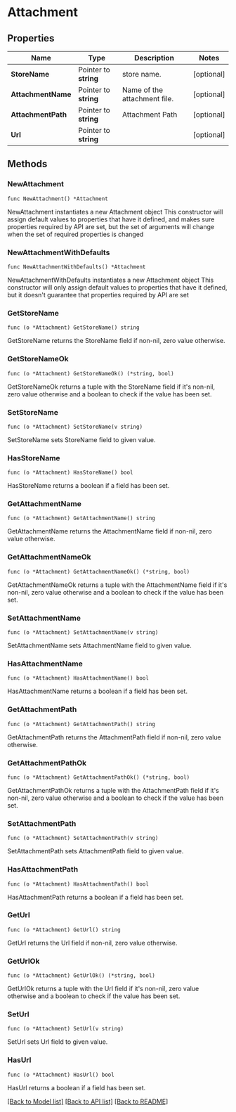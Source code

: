 # Attachment

## Properties

Name | Type | Description | Notes
------------ | ------------- | ------------- | -------------
**StoreName** | Pointer to **string** | store name. | [optional] 
**AttachmentName** | Pointer to **string** | Name of the attachment file. | [optional] 
**AttachmentPath** | Pointer to **string** | Attachment Path | [optional] 
**Url** | Pointer to **string** |  | [optional] 

## Methods

### NewAttachment

`func NewAttachment() *Attachment`

NewAttachment instantiates a new Attachment object
This constructor will assign default values to properties that have it defined,
and makes sure properties required by API are set, but the set of arguments
will change when the set of required properties is changed

### NewAttachmentWithDefaults

`func NewAttachmentWithDefaults() *Attachment`

NewAttachmentWithDefaults instantiates a new Attachment object
This constructor will only assign default values to properties that have it defined,
but it doesn't guarantee that properties required by API are set

### GetStoreName

`func (o *Attachment) GetStoreName() string`

GetStoreName returns the StoreName field if non-nil, zero value otherwise.

### GetStoreNameOk

`func (o *Attachment) GetStoreNameOk() (*string, bool)`

GetStoreNameOk returns a tuple with the StoreName field if it's non-nil, zero value otherwise
and a boolean to check if the value has been set.

### SetStoreName

`func (o *Attachment) SetStoreName(v string)`

SetStoreName sets StoreName field to given value.

### HasStoreName

`func (o *Attachment) HasStoreName() bool`

HasStoreName returns a boolean if a field has been set.

### GetAttachmentName

`func (o *Attachment) GetAttachmentName() string`

GetAttachmentName returns the AttachmentName field if non-nil, zero value otherwise.

### GetAttachmentNameOk

`func (o *Attachment) GetAttachmentNameOk() (*string, bool)`

GetAttachmentNameOk returns a tuple with the AttachmentName field if it's non-nil, zero value otherwise
and a boolean to check if the value has been set.

### SetAttachmentName

`func (o *Attachment) SetAttachmentName(v string)`

SetAttachmentName sets AttachmentName field to given value.

### HasAttachmentName

`func (o *Attachment) HasAttachmentName() bool`

HasAttachmentName returns a boolean if a field has been set.

### GetAttachmentPath

`func (o *Attachment) GetAttachmentPath() string`

GetAttachmentPath returns the AttachmentPath field if non-nil, zero value otherwise.

### GetAttachmentPathOk

`func (o *Attachment) GetAttachmentPathOk() (*string, bool)`

GetAttachmentPathOk returns a tuple with the AttachmentPath field if it's non-nil, zero value otherwise
and a boolean to check if the value has been set.

### SetAttachmentPath

`func (o *Attachment) SetAttachmentPath(v string)`

SetAttachmentPath sets AttachmentPath field to given value.

### HasAttachmentPath

`func (o *Attachment) HasAttachmentPath() bool`

HasAttachmentPath returns a boolean if a field has been set.

### GetUrl

`func (o *Attachment) GetUrl() string`

GetUrl returns the Url field if non-nil, zero value otherwise.

### GetUrlOk

`func (o *Attachment) GetUrlOk() (*string, bool)`

GetUrlOk returns a tuple with the Url field if it's non-nil, zero value otherwise
and a boolean to check if the value has been set.

### SetUrl

`func (o *Attachment) SetUrl(v string)`

SetUrl sets Url field to given value.

### HasUrl

`func (o *Attachment) HasUrl() bool`

HasUrl returns a boolean if a field has been set.


[[Back to Model list]](../README.md#documentation-for-models) [[Back to API list]](../README.md#documentation-for-api-endpoints) [[Back to README]](../README.md)



